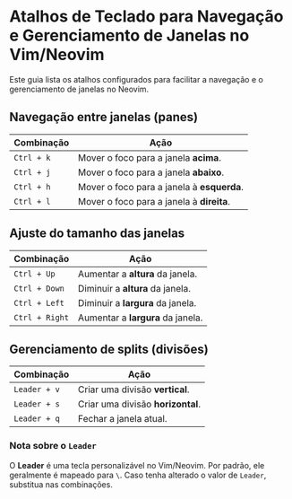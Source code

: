 # Atalhos de Teclado para Navegação e Gerenciamento de Janelas no Vim/Neovim

Este guia lista os atalhos configurados para facilitar a navegação e o gerenciamento de janelas no Neovim.

## Navegação entre janelas (panes)
| Combinação         | Ação                                |
|--------------------|-------------------------------------|
| `Ctrl + k`         | Mover o foco para a janela **acima**. |
| `Ctrl + j`         | Mover o foco para a janela **abaixo**. |
| `Ctrl + h`         | Mover o foco para a janela à **esquerda**. |
| `Ctrl + l`         | Mover o foco para a janela à **direita**. |

## Ajuste do tamanho das janelas
| Combinação         | Ação                                     |
|--------------------|------------------------------------------|
| `Ctrl + Up`        | Aumentar a **altura** da janela.          |
| `Ctrl + Down`      | Diminuir a **altura** da janela.          |
| `Ctrl + Left`      | Diminuir a **largura** da janela.         |
| `Ctrl + Right`     | Aumentar a **largura** da janela.         |

## Gerenciamento de splits (divisões)
| Combinação         | Ação                                     |
|--------------------|------------------------------------------|
| `Leader + v`       | Criar uma divisão **vertical**.          |
| `Leader + s`       | Criar uma divisão **horizontal**.        |
| `Leader + q`       | Fechar a janela atual.                   |

### Nota sobre o `Leader`
O **Leader** é uma tecla personalizável no Vim/Neovim. Por padrão, ele geralmente é mapeado para `\`. Caso tenha alterado o valor de `Leader`, substitua nas combinações.
